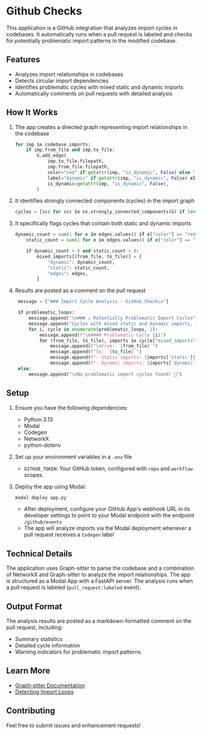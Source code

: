 # Github Checks

This application is a GitHub integration that analyzes import cycles in codebases. It automatically runs when a pull request is labeled and checks for potentially problematic import patterns in the modified codebase.

## Features

- Analyzes import relationships in codebases
- Detects circular import dependencies
- Identifies problematic cycles with mixed static and dynamic imports
- Automatically comments on pull requests with detailed analysis

## How It Works

1. The app creates a directed graph representing import relationships in the codebase

   ```python
   for imp in codebase.imports:
       if imp.from_file and imp.to_file:
           G.add_edge(
               imp.to_file.filepath,
               imp.from_file.filepath,
               color="red" if getattr(imp, "is_dynamic", False) else "black",
               label="dynamic" if getattr(imp, "is_dynamic", False) else "static",
               is_dynamic=getattr(imp, "is_dynamic", False),
           )
   ```

1. It identifies strongly connected components (cycles) in the import graph

   ```python
   cycles = [scc for scc in nx.strongly_connected_components(G) if len(scc) > 1]
   ```

1. It specifically flags cycles that contain both static and dynamic imports

   ```python
   dynamic_count = sum(1 for e in edges.values() if e["color"] == "red")
       static_count = sum(1 for e in edges.values() if e["color"] == "black")

       if dynamic_count > 0 and static_count > 0:
           mixed_imports[(from_file, to_file)] = {
               "dynamic": dynamic_count,
               "static": static_count,
               "edges": edges,
           }
   ```

1. Results are posted as a comment on the pull request

   ```python
    message = ["### Import Cycle Analysis - GitHub Check\n"]

    if problematic_loops:
        message.append("\n### ⚠️ Potentially Problematic Import Cycles")
        message.append("Cycles with mixed static and dynamic imports, which might recquire attention.")
        for i, cycle in enumerate(problematic_loops, 1):
            message.append(f"\n#### Problematic Cycle {i}")
            for (from_file, to_file), imports in cycle["mixed_imports"].items():
                message.append(f"\nFrom: `{from_file}`")
                message.append(f"To: `{to_file}`")
                message.append(f"- Static imports: {imports['static']}")
                message.append(f"- Dynamic imports: {imports['dynamic']}")
    else:
        message.append("\nNo problematic import cycles found! 🎉")
   ```

## Setup

1. Ensure you have the following dependencies:

   - Python 3.13
   - Modal
   - Codegen
   - NetworkX
   - python-dotenv

1. Set up your environment variables in a `.env` file

   - `GITHUB_TOKEN`: Your GitHub token, configured with `repo` and `workflow` scopes.

1. Deploy the app using Modal:

   ```bash
   modal deploy app.py
   ```

   - After deployment, configure your GitHub App's webhook URL in its developer settings to point to your Modal endpoint with the endpoint `/github/events`
   - The app will analyze imports via the Modal deployment whenever a pull request receives a `Codegen` label

## Technical Details

The application uses Graph-sitter to parse the codebase and a combination of NetworkX and Graph-sitter to analyze the import relationships. The app is structured as a Modal App with a FastAPI server.
The analysis runs when a pull request is labeled (`pull_request:labeled` event).

## Output Format

The analysis results are posted as a markdown-formatted comment on the pull request, including:

- Summary statistics
- Detailed cycle information
- Warning indicators for problematic import patterns

## Learn More

- [Graph-sitter Documentation](https://graph-sitter.com)
- [Detecting Import Loops](https://graph-sitter.com/blog/fixing-import-loops)

## Contributing

Feel free to submit issues and enhancement requests!
